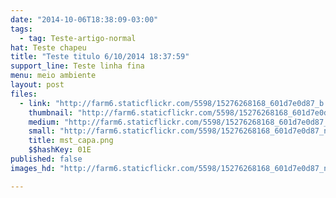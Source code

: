 ```yaml
---
date: "2014-10-06T18:38:09-03:00"
tags:
  - tag: Teste-artigo-normal
hat: Teste chapeu
title: "Teste titulo 6/10/2014 18:37:59"
support_line: Teste linha fina
menu: meio ambiente
layout: post
files:
  - link: "http://farm6.staticflickr.com/5598/15276268168_601d7e0d87_b.jpg"
    thumbnail: "http://farm6.staticflickr.com/5598/15276268168_601d7e0d87_t.jpg"
    medium: "http://farm6.staticflickr.com/5598/15276268168_601d7e0d87_z.jpg"
    small: "http://farm6.staticflickr.com/5598/15276268168_601d7e0d87_n.jpg"
    title: mst_capa.png
    $$hashKey: 01E
published: false
images_hd: "http://farm6.staticflickr.com/5598/15276268168_601d7e0d87_n.jpg"

---
```

